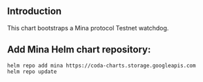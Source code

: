 ## Introduction

This chart bootstraps a Mina protocol Testnet watchdog.

## Add Mina Helm chart repository:

 ```console
 helm repo add mina https://coda-charts.storage.googleapis.com
 helm repo update
 ```
